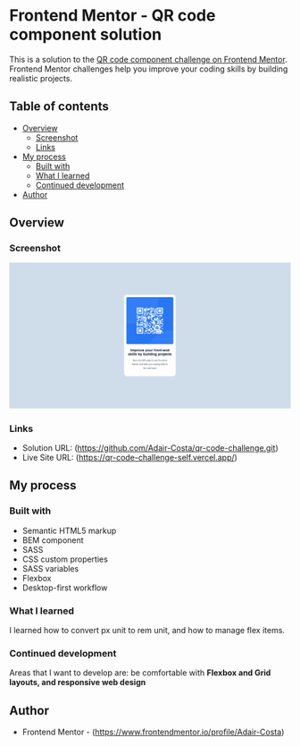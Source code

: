 # Frontend Mentor - QR code component solution

This is a solution to the [QR code component challenge on Frontend Mentor](https://www.frontendmentor.io/challenges/qr-code-component-iux_sIO_H). Frontend Mentor challenges help you improve your coding skills by building realistic projects.

## Table of contents

- [Overview](#overview)
  - [Screenshot](#screenshot)
  - [Links](#links)
- [My process](#my-process)
  - [Built with](#built-with)
  - [What I learned](#what-i-learned)
  - [Continued development](#continued-development)
- [Author](#author)

## Overview

### Screenshot

![](./screenshot-solution.png)

### Links

- Solution URL: (https://github.com/Adair-Costa/qr-code-challenge.git)
- Live Site URL: (https://qr-code-challenge-self.vercel.app/)

## My process

### Built with

- Semantic HTML5 markup
- BEM component
- SASS
- CSS custom properties
- SASS variables
- Flexbox
- Desktop-first workflow

### What I learned

I learned how to convert px unit to rem unit, and how to manage flex items.

### Continued development

Areas that I want to develop are: be comfortable with **Flexbox and Grid layouts, and responsive web design**

## Author

- Frontend Mentor - (https://www.frontendmentor.io/profile/Adair-Costa)
